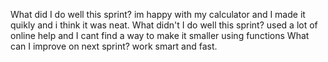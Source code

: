 What did I do well this sprint? im happy with my calculator and I made it quikly and i think it was neat.
 What didn't I do well this sprint? used a lot of online help and I cant find a way to make it smaller using functions
 What can I improve on next sprint? work smart and fast. 